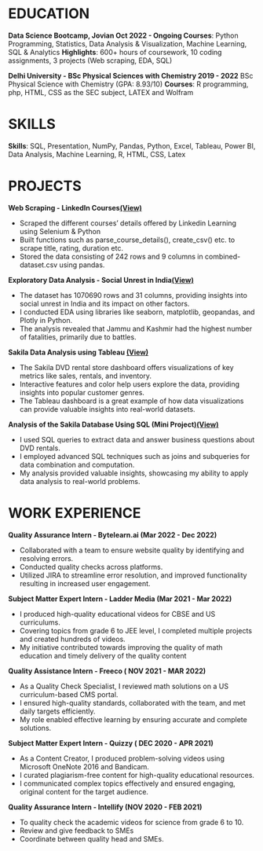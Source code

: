 # EDUCATION

**Data Science Bootcamp, Jovian                                                                                                     Oct 2022 - Ongoing
Courses**: Python Programming, Statistics, Data Analysis & Visualization, Machine Learning, SQL & Analytics
**Highlights**: 600+ hours of coursework, 10 coding assignments, 3 projects (Web scraping, EDA, SQL)

**Delhi University - BSc Physical Sciences with Chemistry                                                             2019 - 2022**
BSc Physical Science with Chemistry (GPA: 8.93/10)
**Courses**: R programming, php, HTML, CSS as the SEC subject, LATEX and Wolfram
# SKILLS

**Skills**: SQL, Presentation, NumPy, Pandas, Python, Excel, Tableau, Power BI,  Data Analysis, Machine Learning, R, HTML, CSS, Latex

# PROJECTS

**Web Scraping - LinkedIn Courses[(View)](https://jovian.com/bhavyab1375/linkedin-learning-courses-web-scraping-6)**

* Scraped the different courses’ details offered by Linkedin Learning using Selenium & Python
* Built functions such as parse_course_details(), create_csv() etc. to scrape title, rating, duration etc. 
* Stored the data consisting of 242 rows and 9 columns in combined-dataset.csv using pandas.

**Exploratory Data Analysis - Social Unrest in India[(View)](https://jovian.com/bhavyab1375/social-unrest-in-india)**

* The dataset has 1070690 rows and 31 columns, providing insights into social unrest in India and its impact on other factors.
* I conducted EDA using libraries like seaborn, matplotlib, geopandas, and Plotly in Python.
* The analysis revealed that Jammu and Kashmir had the highest number of fatalities, primarily due to battles.

**Sakila  Data Analysis using Tableau [(View)](https://public.tableau.com/app/profile/bhavya.bajaj3441/viz/AnalyzingSakillaDatasetwithTableau/Story1)**

* The Sakila DVD rental store dashboard offers visualizations of key metrics like sales, rentals, and inventory.
* Interactive features and color help users explore the data, providing insights into popular customer genres.
* The Tableau dashboard is a great example of how data visualizations can provide valuable insights into real-world datasets.


**Analysis of the Sakila Database Using SQL (Mini Project)[(View)](https://jovian.com/bhavyab1375/sakila-sql-project)**

* I used SQL queries to extract data and answer business questions about DVD rentals.
* I employed advanced SQL techniques such as joins and subqueries for data combination and computation.
* My analysis provided valuable insights, showcasing my ability to apply data analysis to real-world problems.

# WORK EXPERIENCE

**Quality Assurance Intern - Bytelearn.ai                                                                                       (Mar 2022 - Dec 2022)**

* Collaborated with a team to ensure website quality by identifying and resolving errors. 
* Conducted quality checks across platforms.
* Utilized JIRA to streamline error resolution, and improved functionality resulting in increased user engagement.

**Subject Matter Expert Intern - Ladder Media                                                                              (Mar 2021 - Mar 2022)**

* I produced high-quality educational videos for CBSE and US curriculums. 
* Covering topics from grade 6 to JEE level, I completed multiple projects and created hundreds of videos.
* My initiative contributed towards improving the quality of math education and timely delivery of the quality content

**Quality Assistance Intern - Freeco                                                                                           ( NOV 2021 - MAR 2022)**

* As a Quality Check Specialist, I reviewed math solutions on a US curriculum-based CMS portal. 
* I ensured high-quality standards, collaborated with the team, and met daily targets efficiently. 
* My role enabled effective learning by ensuring accurate and complete solutions.

**Subject Matter Expert Intern - Quizzy                                                                                        ( DEC 2020 - APR 2021)**

* As a Content Creator, I produced problem-solving videos using Microsoft OneNote 2016 and Bandicam.
* I curated plagiarism-free content for high-quality educational resources. 
* I communicated complex topics effectively and ensured engaging, original content for the target audience.

**Quality Assurance Intern - Intellify                                                                                             (NOV 2020 - FEB 2021)**

* To quality check the academic videos for science from grade 6 to 10.
* Review and give feedback to SMEs
* Coordinate between quality head and SMEs.
